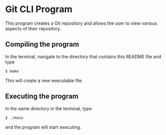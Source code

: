 # Git CLI Program
This program creates a Git repository and allows the user to view various aspects
of their repository.

## Compiling the program
In the terminal, navigate to the directory that contains this README file and type
```
$ make
```
This will create a new executable file.

## Executing the program
In the same directory in the terminal, type
```
$ ./main
```
and the program will start executing.
